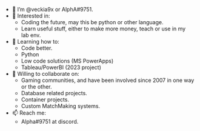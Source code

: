 - 👋 I’m @veckia9x or AlphA#9751.
- 👀 Interested in:
  - Coding the future, may this be python or other language.
  - Learn useful stuff, either to make more money, teach or use in my lab env.
- 🌱 Learning how to:  
  - Code better.
  - Python
  - Low code solutions (MS PowerApps)
  - Tableau/PowerBI (2023 project) 
- 💞️ Willing to collaborate on:
   -  Gaming communities, and have been involved since 2007 in one way or the other.
   -  Database related projects.
   -  Container projects.
   -  Custom MatchMaking systems.
- 📫 Reach me:
  - Alpha#9751 at discord.

<!---
veckia9x/veckia9x is a ✨ special ✨ repository because its `README.md` (this file) appears on your GitHub profile.
You can click the Preview link to take a look at your changes.
--->
